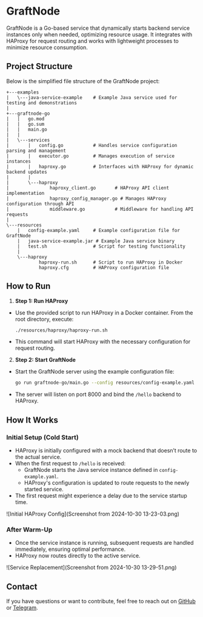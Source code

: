 # GraftNode

GraftNode is a Go-based service that dynamically starts backend service instances only when needed, optimizing resource usage. It integrates with HAProxy for request routing and works with lightweight processes to minimize resource consumption.

## Project Structure

Below is the simplified file structure of the GraftNode project:

```plaintext
+---examples
|   \---java-service-example    # Example Java service used for testing and demonstrations
|
+---graftnode-go
|   |   go.mod
|   |   go.sum
|   |   main.go
|   |
|   \---services
|       |   config.go           # Handles service configuration parsing and management
|       |   executor.go         # Manages execution of service instances
|       |   haproxy.go          # Interfaces with HAProxy for dynamic backend updates
|       |
|       \---haproxy
|               haproxy_client.go       # HAProxy API client implementation
|               haproxy_config_manager.go # Manages HAProxy configuration through API
|               middleware.go           # Middleware for handling API requests
|
\---resources
    |   config-example.yaml     # Example configuration file for GraftNode
    |   java-service-example.jar # Example Java service binary
    |   test.sh                 # Script for testing functionality
    |
    \---haproxy
            haproxy-run.sh      # Script to run HAProxy in Docker
            haproxy.cfg         # HAProxy configuration file
```

## How to Run

1. **Step 1: Run HAProxy**
  - Use the provided script to run HAProxy in a Docker container. From the root directory, execute:
    ```bash
    ./resources/haproxy/haproxy-run.sh
    ```
  - This command will start HAProxy with the necessary configuration for request routing.

2. **Step 2: Start GraftNode**
  - Start the GraftNode server using the example configuration file:
    ```bash
    go run graftnode-go/main.go --config resources/config-example.yaml
    ```
  - The server will listen on port 8000 and bind the `/hello` backend to HAProxy.

## How It Works

### Initial Setup (Cold Start)
- HAProxy is initially configured with a mock backend that doesn’t route to the actual service.
- When the first request to `/hello` is received:
  - GraftNode starts the Java service instance defined in `config-example.yaml`.
  - HAProxy's configuration is updated to route requests to the newly started service.
- The first request might experience a delay due to the service startup time.

![Initial HAProxy Config](Screenshot from 2024-10-30 13-23-03.png)

### After Warm-Up
- Once the service instance is running, subsequent requests are handled immediately, ensuring optimal performance.
- HAProxy now routes directly to the active service.

![Service Replacement](Screenshot from 2024-10-30 13-29-51.png)

## Contact

If you have questions or want to contribute, feel free to reach out on [GitHub](https://github.com/glorko) or [Telegram](https://t.me/glorfindeil).
